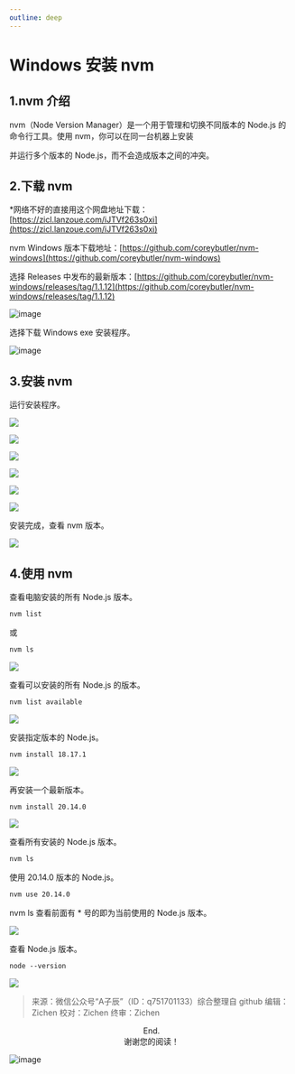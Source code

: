 ```yaml
---
outline: deep
---
```

# Windows 安装 nvm

## 1.nvm 介绍

nvm（Node Version Manager）是一个用于管理和切换不同版本的 Node.js 的命令行工具。使用 nvm，你可以在同一台机器上安装

并运行多个版本的 Node.js，而不会造成版本之间的冲突。

## 2.下载 nvm

*网络不好的直接用这个网盘地址下载：[https://zicl.lanzoue.com/iJTVf263s0xi](https://zicl.lanzoue.com/iJTVf263s0xi)

nvm Windows 版本下载地址：[https://github.com/coreybutler/nvm-windows](https://github.com/coreybutler/nvm-windows)

选择 Releases 中发布的最新版本：[https://github.com/coreybutler/nvm-windows/releases/tag/1.1.12](https://github.com/coreybutler/nvm-windows/releases/tag/1.1.12)

![image](nvm/3528a9885290ba032b2669bc8e3019105cf45d.png)

选择下载 Windows exe 安装程序。

![image](nvm/e3a78ac43c90f7f788f684af1667214c1e8d6c.png)

## 3.安装 nvm

运行安装程序。

![](nvm/78f1d4b19c9ea416e01825658ae6458ac5f897.png)

![](nvm/931fb7b179ff10aa31378004ffe14fa09dd54a.png)

![](nvm/b36ad47398264a5157d8768f4995bac80cdf0a.png)

![](nvm/68b57fa90f4ac22ba0a230bcc061e0f507a7a6.png)

![](nvm/49174f322b3af05716153927a28d30690100a3.png)

![](nvm/783a41326e7cf3ef0372154dac5e878e89e045.png)

安装完成，查看 nvm 版本。

![](nvm/57d29ac34aae268ca0a072625bef17f63697f3.png)

## 4.使用 nvm

查看电脑安装的所有 Node.js 版本。

```bash
nvm list
```

或

```bash
nvm ls
```

![](nvm/89e0c2100cb3dc67de4916f8c62cdad1f6c5d4.png)

查看可以安装的所有 Node.js 的版本。

```bash
nvm list available
```

![](nvm/22de19916901fb39c2a9115f757a6fc4c2dd62.png)

安装指定版本的 Node.js。

```bash
nvm install 18.17.1
```

![](nvm/794e703665ca6ec94038120acc762ea90bf52b.png)

再安装一个最新版本。

```bash
nvm install 20.14.0
```

![](nvm/e766e7f0740ec72dc5f148aeee928b84022720.png)

查看所有安装的 Node.js 版本。

```bash
nvm ls
```

使用 20.14.0 版本的 Node.js。

```bash
nvm use 20.14.0
```

nvm ls 查看前面有 * 号的即为当前使用的 Node.js 版本。

![](nvm/93a17e714eb086b5d523457b02f92f72ce9852.png)

查看 Node.js 版本。

```bash
node --version
```

![](nvm/a54c4ae43404eb642014567b10d71b5d2316c8.png)

> 来源：微信公众号“A子辰”（ID：q751701133）综合整理自 github
> 编辑：Zichen
> 校对：Zichen
> 终审：Zichen

<center>
End.
</br>
谢谢您的阅读！
</center>

![image](../public/images//wechat-public-account.gif)